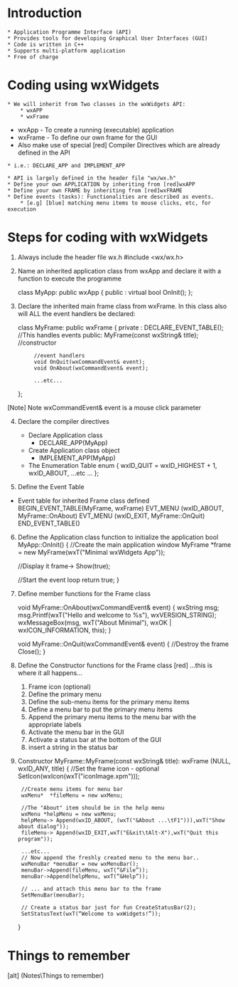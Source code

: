 # Introduction

	* Application Programme Interface (API)
	* Provides tools for developing Graphical User Interfaces (GUI)
	* Code is written in C++
	* Supports multi-platform application
	* Free of charge 

# Coding using wxWidgets

	* We will inherit from Two classes in the wxWidgets API:
    	* wxAPP
    	* wxFrame


   *  wxApp - To create a  running (executable) application
   * wxFrame - To define our own frame for the GUI
   * Also make use of special [red] Compiler Directives which are already defined in the API

	* i.e.: DECLARE_APP and IMPLEMENT_APP

  	* API is largely defined in the header file "wx/wx.h"
  	* Define your own APPLICATION by inheriting from [red]wxAPP
  	* Define your own FRAME by inheriting from [red]wxFRAME
  	* Define events (tasks): Functionalities are described as events.
    	* [e.g] [blue] matching menu items to mouse clicks, etc, for execution


# Steps for coding with wxWidgets

1. Always include the header file wx.h
	#include <wx/wx.h>

2. Name an inherited application class from wxApp and declare it with a function to execute the programme

	class MyApp: public wxApp
	{
		public :
			virtual bool OnInit();
	};

3. Declare the inherited main frame class from wxFrame. In this class also will ALL the  event handlers be declared:

	class MyFrame: public wxFrame
	{
		private :
			DECLARE_EVENT_TABLE(); //This handles events
		public:
			MyFrame(const wxString& title); //constructor

			//event handlers
			void OnQuit(wxCommandEvent& event);
			void OnAbout(wxCommandEvent& event);

			...etc...


	};

[Note] Note wxCommandEvent& event is a mouse click parameter


4. Declare the compiler directives

      * Declare Application class
        * DECLARE_APP(MyApp)
      * Create Application class object
        * IMPLEMENT_APP(MyApp)
      * The Enumeration Table
		 enum
		 {
		wxID_QUIT = wxID_HIGHEST + 1, wxID_ABOUT, ...etc ...
		 };


5. Define the Event Table
  *	Event table for inherited Frame class defined
	BEGIN_EVENT_TABLE(MyFrame, wxFrame)
		EVT_MENU (wxID_ABOUT, MyFrame::OnAbout)
		EVT_MENU (wxID_EXIT, MyFrame::OnQuit)
	END_EVENT_TABLE()

6. Define the Application class function to initialize the application
   bool MyApp::OnInit()
   {
	//Create the main application window
	MyFrame *frame = new MyFrame(wxT("Minimal wxWidgets App"));

	//Display it
	frame-> Show(true);

	//Start the event loop
	return true;
   }

7. Define member functions for the Frame class
   
   void MyFrame::OnAbout(wxCommandEvent& event)
   {
	wxString msg;
	msg.Printf(wxT("Hello and welcome to %s"), wxVERSION_STRING);
	wxMessageBox(msg, wxT("About Minimal"), wxOK | wxICON_INFORMATION, this);
   }

	void MyFrame::OnQuit(wxCommandEvent& event)
	{
		//Destroy the frame
		Close();
	}


8. Define the Constructor functions for the Frame class [red] ...this is where it all happens...
   1. Frame icon (optional)
   2. Define the primary menu
   3. Define the sub-menu items for the primary menu items 
   4. Define a menu bar to put the primary menu items
   5. Append the primary menu items to the menu bar with the appropriate labels
   6. Activate the menu bar in the GUI
   7. Activate a status bar at the bottom of the GUI
   8. insert a string in the status bar

9. Constructor
    MyFrame::MyFrame(const wxString& title): wxFrame (NULL, wxID_ANY, title)
	{
		//Set the frame icon - optional
		SetIcon(wxIcon(wxT("iconImage.xpm")));

		//Create menu items for menu bar
		wxMenu*  *fileMenu = new wxMenu;

		//The "About" item should be in the help menu
		wxMenu *helpMenu = new wxMenu;
		helpMenu-> Append(wxID_ABOUT, (wxT("&About ...\tF1"))),wxT("Show about dialog"));
		fileMenu-> Append(wxID_EXIT,wxT("E&xit\tAlt-X"),wxT("Quit this program"));

		...etc...
		// Now append the freshly created menu to the menu bar..
		wxMenuBar *menuBar = new wxMenuBar();
		menuBar->Append(fileMenu, wxT(“&File”));
		menuBar->Append(helpMenu, wxT(“&Help”));
		
		// ... and attach this menu bar to the frame
		SetMenuBar(menuBar);
		
		// Create a status bar just for fun CreateStatusBar(2);
		SetStatusText(wxT(“Welcome to wxWidgets!”));
	} 

# Things to remember

[alt] (Notes\Things to remember)